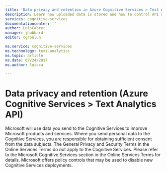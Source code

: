 ```yaml
---
title: 'Data privacy and retention in Azure Cognitive Services > Text Analytics API | Microsoft Docs'
description: Learn how uploaded data is stored and how to control API access in your organization.
services: cognitive-services
documentationcenter: ''
author: LuisCabrer
manager: jhubbard
editor: cgronlun

ms.service: cognitive-services
ms.technology: text-analytics
ms.topic: article
ms.date: 07/24/2017
ms.author: luisca

---
```

# Data privacy and retention (Azure Cognitive Services > Text Analytics API)

Microsoft will use data you send to the Cognitive Services to improve Microsoft products and services. Where you send personal data to the Cognitive Services, you are responsible for obtaining sufficient consent from the data subjects. The General Privacy and Security Terms in the Online Services Terms do not apply to the Cognitive Services. Please refer to the Microsoft Cognitive Services section in the Online Services Terms for details. Microsoft offers policy controls that may be used to disable new Cognitive Services deployments.